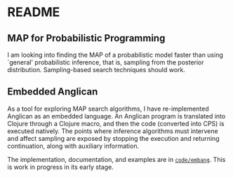 # README #

## MAP for Probabilistic Programming ##

I am looking into finding the MAP of a probabilistic model faster than using 
`general' probabilistic inference, that is, sampling from the posterior distribution. 
Sampling-based search techniques should work.

## Embedded Anglican ##

As a tool for exploring MAP search algorithms, I have re-implemented Anglican
as an embedded language. An Anglican program is translated into Clojure through
a Clojure macro, and then the code (converted into CPS) is executed natively.
The points where inference algorithms must intervene and affect sampling are 
exposed by stopping the execution and returning continuation, along with auxiliary
information.

The implementation, documentation, and examples are in [`code/embang`](https://bitbucket.org/dtolpin/em-bang/src/HEAD/code/embang/). This is work
in progress in its early stage.
